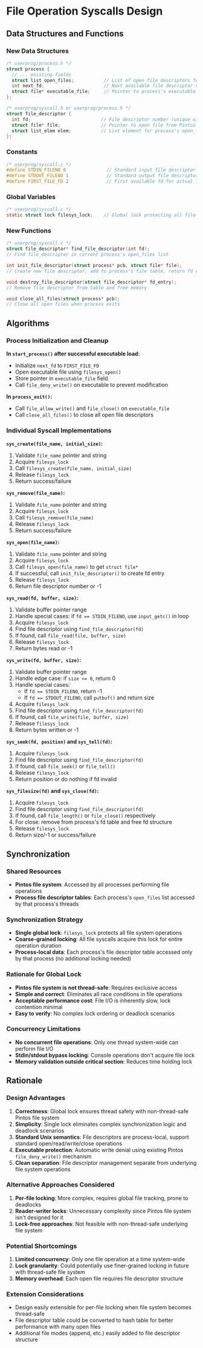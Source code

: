 # File Operation Syscalls Design

## Data Structures and Functions

### New Data Structures

```c
/* userprog/process.h */
struct process {
  // ... existing fields
  struct list open_files;           // List of open file descriptors for this process
  int next_fd;                      // Next available file descriptor number
  struct file* executable_file;     // Pointer to process's executable file (for write protection)
};

/* userprog/syscall.h or userprog/process.h */
struct file_descriptor {
  int fd;                          // File descriptor number (unique within process)
  struct file* file;               // Pointer to open file from Pintos file system
  struct list_elem elem;           // List element for process's open_files list
};
```

### Constants

```c
/* userprog/syscall.c */
#define STDIN_FILENO 0               // Standard input file descriptor
#define STDOUT_FILENO 1              // Standard output file descriptor  
#define FIRST_FILE_FD 2              // First available fd for actual files
```

### Global Variables

```c
/* userprog/syscall.c */
static struct lock filesys_lock;    // Global lock protecting all file system operations
```

### New Functions

```c
/* userprog/syscall.c */
struct file_descriptor* find_file_descriptor(int fd);
// Find file_descriptor in current process's open_files list

int init_file_descriptor(struct process* pcb, struct file* file);
// Create new file descriptor, add to process's file table, return fd number

void destroy_file_descriptor(struct file_descriptor* fd_entry);
// Remove file descriptor from table and free memory

void close_all_files(struct process* pcb);
// Close all open files when process exits
```

## Algorithms

### Process Initialization and Cleanup

**In `start_process()` after successful executable load:**
- Initialize `next_fd` to `FIRST_FILE_FD`
- Open executable file using `filesys_open()`
- Store pointer in `executable_file` field  
- Call `file_deny_write()` on executable to prevent modification

**In `process_exit()`:**
- Call `file_allow_write()` and `file_close()` on `executable_file`
- Call `close_all_files()` to close all open file descriptors

### Individual Syscall Implementations

**`sys_create(file_name, initial_size)`:**
1. Validate `file_name` pointer and string
2. Acquire `filesys_lock`
3. Call `filesys_create(file_name, initial_size)`  
4. Release `filesys_lock`
5. Return success/failure

**`sys_remove(file_name)`:**
1. Validate `file_name` pointer and string
2. Acquire `filesys_lock`
3. Call `filesys_remove(file_name)`
4. Release `filesys_lock`  
5. Return success/failure

**`sys_open(file_name)`:**
1. Validate `file_name` pointer and string
2. Acquire `filesys_lock`
3. Call `filesys_open(file_name)` to get `struct file*`
4. If successful, call `init_file_descriptor()` to create fd entry
5. Release `filesys_lock`
6. Return file descriptor number or -1

**`sys_read(fd, buffer, size)`:**
1. Validate buffer pointer range
2. Handle special cases: if `fd == STDIN_FILENO`, use `input_getc()` in loop
3. Acquire `filesys_lock`
4. Find file descriptor using `find_file_descriptor(fd)`
5. If found, call `file_read(file, buffer, size)`
6. Release `filesys_lock`
7. Return bytes read or -1

**`sys_write(fd, buffer, size)`:**
1. Validate buffer pointer range  
2. Handle edge case: if `size <= 0`, return 0
3. Handle special cases:
   - If `fd == STDIN_FILENO`, return -1
   - If `fd == STDOUT_FILENO`, call `putbuf()` and return size
4. Acquire `filesys_lock`
5. Find file descriptor using `find_file_descriptor(fd)`
6. If found, call `file_write(file, buffer, size)`
7. Release `filesys_lock`
8. Return bytes written or -1

**`sys_seek(fd, position)` and `sys_tell(fd)`:**
1. Acquire `filesys_lock`
2. Find file descriptor using `find_file_descriptor(fd)`
3. If found, call `file_seek()` or `file_tell()`
4. Release `filesys_lock`
5. Return position or do nothing if fd invalid

**`sys_filesize(fd)` and `sys_close(fd)`:**
1. Acquire `filesys_lock`  
2. Find file descriptor using `find_file_descriptor(fd)`
3. If found, call `file_length()` or `file_close()` respectively
4. For close: remove from process's fd table and free fd structure
5. Release `filesys_lock`
6. Return size/-1 or success/failure

## Synchronization

### Shared Resources
- **Pintos file system**: Accessed by all processes performing file operations
- **Process file descriptor tables**: Each process's `open_files` list accessed by that process's threads

### Synchronization Strategy
- **Single global lock**: `filesys_lock` protects all file system operations
- **Coarse-grained locking**: All file syscalls acquire this lock for entire operation duration
- **Process-local data**: Each process's file descriptor table accessed only by that process (no additional locking needed)

### Rationale for Global Lock
- **Pintos file system is not thread-safe**: Requires exclusive access
- **Simple and correct**: Eliminates all race conditions in file operations  
- **Acceptable performance cost**: File I/O is inherently slow, lock contention minimal
- **Easy to verify**: No complex lock ordering or deadlock scenarios

### Concurrency Limitations
- **No concurrent file operations**: Only one thread system-wide can perform file I/O
- **Stdin/stdout bypass locking**: Console operations don't acquire file lock
- **Memory validation outside critical section**: Reduces time holding lock

## Rationale

### Design Advantages
1. **Correctness**: Global lock ensures thread safety with non-thread-safe Pintos file system
2. **Simplicity**: Single lock eliminates complex synchronization logic and deadlock scenarios  
3. **Standard Unix semantics**: File descriptors are process-local, support standard open/read/write/close operations
4. **Executable protection**: Automatic write denial using existing Pintos `file_deny_write()` mechanism
5. **Clean separation**: File descriptor management separate from underlying file system operations

### Alternative Approaches Considered
1. **Per-file locking**: More complex, requires global file tracking, prone to deadlocks
2. **Reader-writer locks**: Unnecessary complexity since Pintos file system isn't designed for it
3. **Lock-free approaches**: Not feasible with non-thread-safe underlying file system

### Potential Shortcomings
1. **Limited concurrency**: Only one file operation at a time system-wide
2. **Lock granularity**: Could potentially use finer-grained locking in future with thread-safe file system
3. **Memory overhead**: Each open file requires file descriptor structure

### Extension Considerations
- Design easily extensible for per-file locking when file system becomes thread-safe
- File descriptor table could be converted to hash table for better performance with many open files  
- Additional file modes (append, etc.) easily added to file descriptor structure